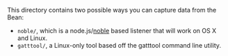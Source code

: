 This directory contains two possible ways you can capture data from the Bean:

*  `noble/`, which is a node.js/[noble](https://github.com/sandeepmistry/noble) based listener that will work on OS X and Linux.
*  `gatttool/`, a Linux-only tool based off the gatttool command line utility.
